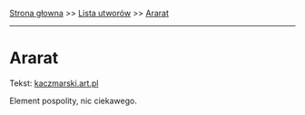 [Strona głowna](../index.md) >> [Lista utworów](../list.md) >> [Ararat](15.md)

---

# Ararat

Tekst: [kaczmarski.art.pl](https://www.kaczmarski.art.pl/tworczosc/wiersze/ararat/)

Element pospolity, nic ciekawego.